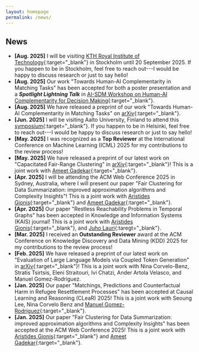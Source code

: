 ```yaml
---
layout: homepage
permalink: /news/
---
```


## News

- **[Aug. 2025]** I will be visiting [KTH Royal Institute of Technology](https://www.kth.se/en){:target="_blank"} in Stockholm until 20 September 2025. If you happen to be in Stockholm, feel free to reach out---I would be happy to discuss research or just to say hello!
- **[Aug. 2025]** Our work "Towards Human-AI Complementarity in Matching Tasks" has been accepted for both a poster presentation and a **_Spotlight Lightning Talk_** in [AI-SDM Workshop on Human-AI Complementarity for Decision Making](https://www.cmu.edu/ai-sdm/research/human-ai-workshop/index.html){:target="_blank"}.
- **[Aug. 2025]** We have released a preprint of our work "Towards Human-AI Complementarity in Matching Tasks" on [arXiv](https://arxiv.org/pdf/2508.13285){:target="_blank"}.
- **[Jun. 2025]** I will be visiting Aalto University, Finland to attend this [symposium](https://www.aalto.fi/en/events/professor-heikki-mannilas-65th-birthday-symposium){:target="_blank"}. If you happen to be in Helsinki, feel free to reach out---I would be happy to discuss research or just to say hello!
- **[May. 2025]** I was recognized as a **Top Reviewer** at the International Conference on Machine Learning (ICML) 2025 for my contributions to the review process!
- **[May. 2025]** We have released a preprint of our latest work on "Capacitated Fair-Range Clustering" in [arXiv](https://arxiv.org/abs/2505.15905){:target="_blank"}! This is a joint work with [Ameet Gadekar](https://www.amitgadekar.in/){:target="_blank"}.
- **[Apr. 2025]** I will be attending the ACM Web Conference 2025 in Sydney, Australia, where I will present our paper "Fair Clustering for Data Summarization: improved approximation algorithms and Complexity Insights"! This is a joint work with [Aristides Gionis](https://www.kth.se/profile/argioni){:target="_blank"} and [Ameet Gadekar](https://www.amitgadekar.in/){:target="_blank"}.
- **[Apr. 2025]** Our paper "Restless Reachability Problems in Temporal Graphs" has been accepted in
  Knowledge and Information Systems (KAIS) journal! This is a joint work with [Aristides Gionis](https://www.kth.se/profile/argioni){:target="_blank"}, and [Juho Lauri](https://scholar.google.com/citations?user=e26-UQUAAAAJ&hl=en){:taregt="_blank"}.
- **[Mar. 2025]** I received an **Outstanding Reviewer** award at the ACM Conference on Knowledge Discovery and Data Mining (KDD) 2025 for my contributions to the review process!
- **[Feb. 2025]** We have released a preprint of our latest work on "Evaluation of Large Language Models via Coupled Token Generation" in [arXiv](https://arxiv.org/pdf/2502.01754){:target="_blank"}! This is a joint work with Nina Corvelo-Benz, Stratis Tsirtsis, Eleni Straitouri, Ivi Chatzi, Ander Artola Velasco, and Manuel Gomez-Rodriguez.
- **[Jan. 2025]** Our paper "Matchings, Predictions and Counterfactual Harm in Refugee Resettlement Processes" has been accepted at Causal Learning and Reasoning (CLeaR) 2025! This is a joint work with Seoung Lee, Nina Corvelo Benz and [Manuel Gomez-Rodriguez](https://people.mpi-sws.org/~manuelgr/index.html){:target="_blank"}.
- **[Jan. 2025]** Our paper "Fair Clustering for Data Summarization: improved approximation algorithms and Complexity Insights" has been accepted at the ACM Web Conference 2025! This is a joint work with [Aristides Gionis](https://www.kth.se/profile/argioni){:target="_blank"} and [Ameet Gadekar](https://www.amitgadekar.in/){:target="_blank"}.

